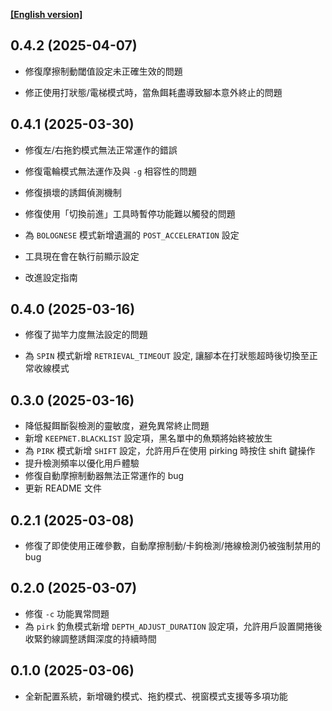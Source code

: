 **[[English version]][CHANGELOG]**

## 0.4.2 (2025-04-07)
- 修復摩擦制動閾值設定未正確生效的問題

- 修正使用打狀態/電梯模式時，當魚餌耗盡導致腳本意外終止的問題


## 0.4.1 (2025-03-30)
- 修復左/右拖釣模式無法正常運作的錯誤

- 修復電輪模式無法運作及與 `-g` 相容性的問題

- 修復損壞的誘餌偵測機制

- 修復使用「切換前進」工具時暫停功能難以觸發的問題

- 為 `BOLOGNESE` 模式新增遺漏的 `POST_ACCELERATION` 設定

- 工具現在會在執行前顯示設定

- 改進設定指南

## 0.4.0 (2025-03-16)

- 修復了拋竿力度無法設定的問題

- 為 `SPIN` 模式新增 `RETRIEVAL_TIMEOUT` 設定, 讓腳本在打狀態超時後切換至正常收線模式

## 0.3.0 (2025-03-16)

- 降低擬餌斷裂檢測的靈敏度，避免異常終止問題
- 新增 `KEEPNET.BLACKLIST` 設定項，黑名單中的魚類將始終被放生
- 為 `PIRK` 模式新增 `SHIFT` 設定，允許用戶在使用 pirking 時按住 shift 鍵操作
- 提升檢測頻率以優化用戶體驗
- 修復自動摩擦制動器無法正常運作的 bug
- 更新 README 文件

## 0.2.1 (2025-03-08)

- 修復了即使使用正確參數，自動摩擦制動/卡鉤檢測/捲線檢測仍被強制禁用的 bug

## 0.2.0 (2025-03-07)

- 修復 `-c` 功能異常問題
- 為 `pirk` 釣魚模式新增 `DEPTH_ADJUST_DURATION` 設定項，允許用戶設置開捲後收緊釣線調整誘餌深度的持續時間

## 0.1.0 (2025-03-06)

- 全新配置系統，新增磯釣模式、拖釣模式、視窗模式支援等多項功能

[CHANGELOG]: /docs/en/CHANGELOG.md